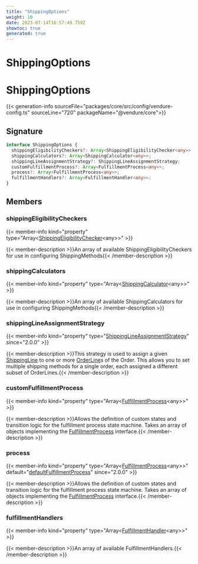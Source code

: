 ```yaml
---
title: "ShippingOptions"
weight: 10
date: 2023-07-14T16:57:49.759Z
showtoc: true
generated: true
---
```

<!-- This file was generated from the Vendure source. Do not modify. Instead, re-run the "docs:build" script -->

# ShippingOptions
<div class="symbol">


# ShippingOptions

{{< generation-info sourceFile="packages/core/src/config/vendure-config.ts" sourceLine="720" packageName="@vendure/core">}}



## Signature

```TypeScript
interface ShippingOptions {
  shippingEligibilityCheckers?: Array<ShippingEligibilityChecker<any>>;
  shippingCalculators?: Array<ShippingCalculator<any>>;
  shippingLineAssignmentStrategy?: ShippingLineAssignmentStrategy;
  customFulfillmentProcess?: Array<FulfillmentProcess<any>>;
  process?: Array<FulfillmentProcess<any>>;
  fulfillmentHandlers?: Array<FulfillmentHandler<any>>;
}
```
## Members

### shippingEligibilityCheckers

{{< member-info kind="property" type="Array&#60;<a href='/typescript-api/shipping/shipping-eligibility-checker#shippingeligibilitychecker'>ShippingEligibilityChecker</a>&#60;any&#62;&#62;"  >}}

{{< member-description >}}An array of available ShippingEligibilityCheckers for use in configuring ShippingMethods{{< /member-description >}}

### shippingCalculators

{{< member-info kind="property" type="Array&#60;<a href='/typescript-api/shipping/shipping-calculator#shippingcalculator'>ShippingCalculator</a>&#60;any&#62;&#62;"  >}}

{{< member-description >}}An array of available ShippingCalculators for use in configuring ShippingMethods{{< /member-description >}}

### shippingLineAssignmentStrategy

{{< member-info kind="property" type="<a href='/typescript-api/shipping/shipping-line-assignment-strategy#shippinglineassignmentstrategy'>ShippingLineAssignmentStrategy</a>"  since="2.0.0" >}}

{{< member-description >}}This strategy is used to assign a given <a href='/typescript-api/entities/shipping-line#shippingline'>ShippingLine</a> to one or more <a href='/typescript-api/entities/order-line#orderline'>OrderLine</a>s of the Order.
This allows you to set multiple shipping methods for a single order, each assigned a different subset of
OrderLines.{{< /member-description >}}

### customFulfillmentProcess

{{< member-info kind="property" type="Array&#60;<a href='/typescript-api/fulfillment/fulfillment-process#fulfillmentprocess'>FulfillmentProcess</a>&#60;any&#62;&#62;"  >}}

{{< member-description >}}Allows the definition of custom states and transition logic for the fulfillment process state machine.
Takes an array of objects implementing the <a href='/typescript-api/fulfillment/fulfillment-process#fulfillmentprocess'>FulfillmentProcess</a> interface.{{< /member-description >}}

### process

{{< member-info kind="property" type="Array&#60;<a href='/typescript-api/fulfillment/fulfillment-process#fulfillmentprocess'>FulfillmentProcess</a>&#60;any&#62;&#62;" default="<a href='/typescript-api/fulfillment/fulfillment-process#defaultfulfillmentprocess'>defaultFulfillmentProcess</a>"  since="2.0.0" >}}

{{< member-description >}}Allows the definition of custom states and transition logic for the fulfillment process state machine.
Takes an array of objects implementing the <a href='/typescript-api/fulfillment/fulfillment-process#fulfillmentprocess'>FulfillmentProcess</a> interface.{{< /member-description >}}

### fulfillmentHandlers

{{< member-info kind="property" type="Array&#60;<a href='/typescript-api/fulfillment/fulfillment-handler#fulfillmenthandler'>FulfillmentHandler</a>&#60;any&#62;&#62;"  >}}

{{< member-description >}}An array of available FulfillmentHandlers.{{< /member-description >}}


</div>
